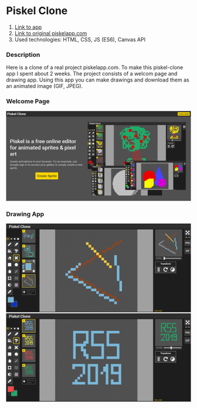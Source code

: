 # Piskel Clone

1. [Link to app](https://arthur199212.github.io/piskel-clone/)
2. [Link to original piskelapp.com](https://www.piskelapp.com/)
3. Used technologies: HTML, CSS, JS (ES6), Canvas API


### Description

Here is a clone of a real project piskelapp.com. To make this piskel-clone app I spent about 2 weeks. The project consists of a welcom page and drawing app. Using this app you can make drawings and download them as an animated image (GIF, JPEG).

### Welcome Page
![image](https://raw.githubusercontent.com/Arthur199212/screenshots/master/lp-piskel-clone.PNG)

### Drawing App
![image](https://raw.githubusercontent.com/Arthur199212/screenshots/master/piskel-clone-canvas.PNG)
![image](https://raw.githubusercontent.com/Arthur199212/screenshots/master/screenshot.PNG)
